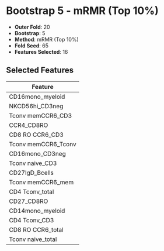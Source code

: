# Bootstrap 5 - mRMR (Top 10%)

- **Outer Fold**: 20
- **Bootstrap**: 5
- **Method**: mRMR (Top 10%)
- **Fold Seed**: 65
- **Features Selected**: 16

## Selected Features

| Feature |
|---------|
| CD16mono_myeloid |
| NKCD56hi_CD3neg |
| Tconv memCCR6_CD3 |
| CCR4_CD8RO |
| CD8 RO CCR6_CD3 |
| Tconv memCCR6_Tconv |
| CD16mono_CD3neg |
| Tconv naive_CD3 |
| CD27IgD_Bcells |
| Tconv memCCR6_mem |
| CD4 Tconv_total |
| CD27_CD8RO |
| CD14mono_myeloid |
| CD4 Tconv_CD3 |
| CD8 RO CCR6_total |
| Tconv naive_total |
